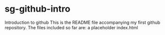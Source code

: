 # sg-github-intro
Introduction to github
This is the README file accompanying my first github repository.
The files included so far are:
    a placeholder index.html